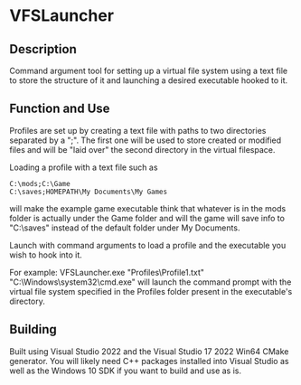 # VFSLauncher

## Description
Command argument tool for setting up a virtual file system using a text file to store the structure of it and launching a desired executable hooked to it.

## Function and Use
Profiles are set up by creating a text file with paths to two directories separated by a ";". The first one will be used to store created or modified files and will be "laid over" the second directory in the virtual filespace.

Loading a profile with a text file such as


```
C:\mods;C:\Game
C:\saves;HOMEPATH\My Documents\My Games
```


will make the example game executable think that whatever is in the mods folder is actually under the Game folder and will the game will save info to "C:\saves" instead of the default folder under My Documents.

Launch with command arguments to load a profile and the executable you wish to hook into it.

For example: VFSLauncher.exe "Profiles\Profile1.txt" "C:\Windows\system32\cmd.exe" will launch the command prompt with the virtual file system specified in the Profiles folder present in the executable's directory.

## Building

Built using Visual Studio 2022 and the Visual Studio 17 2022 Win64 CMake generator. You will likely need C++ packages installed into Visual Studio as well as the Windows 10 SDK if you want to build and use as is.